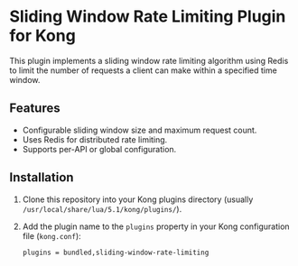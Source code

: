 # Sliding Window Rate Limiting Plugin for Kong

This plugin implements a sliding window rate limiting algorithm using Redis to limit the number of requests a client can make within a specified time window.

## Features

- Configurable sliding window size and maximum request count.
- Uses Redis for distributed rate limiting.
- Supports per-API or global configuration.

## Installation

1. Clone this repository into your Kong plugins directory (usually `/usr/local/share/lua/5.1/kong/plugins/`).
2. Add the plugin name to the `plugins` property in your Kong configuration file (`kong.conf`):

   ```plaintext
   plugins = bundled,sliding-window-rate-limiting